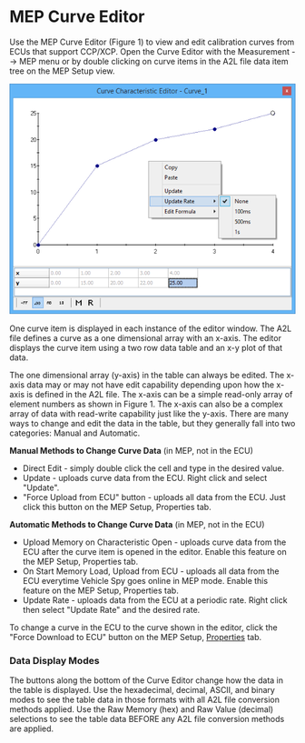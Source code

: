 # MEP Curve Editor

Use the MEP Curve Editor (Figure 1) to view and edit calibration curves from ECUs that support CCP/XCP. Open the Curve Editor with the Measurement --> MEP menu or by double clicking on curve items in the A2L file data item tree on the MEP Setup view.

![Figure 1: Use the Curve Editor to view and edit ECU calibration curves.](../../../.gitbook/assets/spyMEPCurveEditor.gif)

One curve item is displayed in each instance of the editor window. The A2L file defines a curve as a one dimensional array with an x-axis. The editor displays the curve item using a two row data table and an x-y plot of that data.

The one dimensional array (y-axis) in the table can always be edited. The x-axis data may or may not have edit capability depending upon how the x-axis is defined in the A2L file. The x-axis can be a simple read-only array of element numbers as shown in Figure 1. The x-axis can also be a complex array of data with read-write capability just like the y-axis. There are many ways to change and edit the data in the table, but they generally fall into two categories: Manual and Automatic.

**Manual Methods to Change Curve Data** (in MEP, not in the ECU)

* Direct Edit - simply double click the cell and type in the desired value.
* Update - uploads curve data from the ECU. Right click and select "Update".
* "Force Upload from ECU" button - uploads all data from the ECU. Just click this button on the MEP Setup, Properties tab.

**Automatic Methods to Change Curve Data** (in MEP, not in the ECU)

* Upload Memory on Characteristic Open - uploads curve data from the ECU after the curve item is opened in the editor. Enable this feature on the MEP Setup, Properties tab.
* On Start Memory Load, Upload from ECU - uploads all data from the ECU everytime Vehicle Spy goes online in MEP mode. Enable this feature on the MEP Setup, Properties tab.
* Update Rate - uploads data from the ECU at a periodic rate. Right click then select "Update Rate" and the desired rate.

To change a curve in the ECU to the curve shown in the editor, click the "Force Download to ECU" button on the MEP Setup, [Properties](https://cdn.intrepidcs.net/support/VehicleSpy/spyMEPSetupProperties.htm) tab.

### Data Display Modes

The buttons along the bottom of the Curve Editor change how the data in the table is displayed. Use the hexadecimal, decimal, ASCII, and binary modes to see the table data in those formats with all A2L file conversion methods applied. Use the Raw Memory (hex) and Raw Value (decimal) selections to see the table data BEFORE any A2L file conversion methods are applied.
